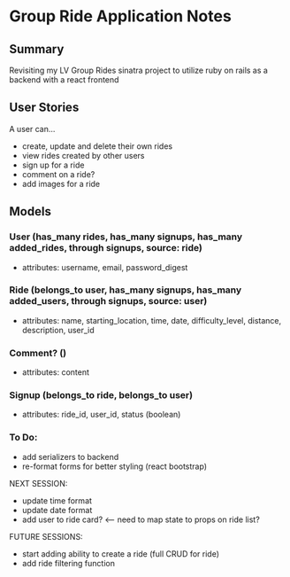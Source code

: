 # Group Ride Application Notes
## Summary
Revisiting my LV Group Rides sinatra project to utilize ruby on rails as a backend with a react frontend 

## User Stories
A user can...
- create, update and delete their own rides
- view rides created by other users
- sign up for a ride 
- comment on a ride?
- add images for a ride

## Models 
### User (has_many rides, has_many signups, has_many added_rides, through signups, source: ride)
- attributes: username, email, password_digest
### Ride (belongs_to user, has_many signups, has_many added_users, through signups, source: user)
- attributes: name, starting_location, time, date, difficulty_level, distance, description, user_id
### Comment? ()
- attributes: content
### Signup (belongs_to ride, belongs_to user)
- attributes: ride_id, user_id, status (boolean)

### To Do:
- add serializers to backend 
- re-format forms for better styling (react bootstrap)

NEXT SESSION:
- update time format
- update date format 
- add user to ride card? <-- need to map state to props on ride list?

FUTURE SESSIONS:
- start adding ability to create a ride (full CRUD for ride)
- add ride filtering function 


